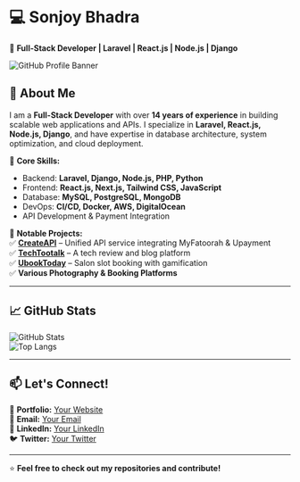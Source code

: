 # 💻 Sonjoy Bhadra  
🚀 **Full-Stack Developer | Laravel | React.js | Node.js | Django**  

![GitHub Profile Banner](https://via.placeholder.com/1200x400?text=Welcome+to+My+GitHub)  

## 👋 About Me  
I am a **Full-Stack Developer** with over **14 years of experience** in building scalable web applications and APIs. I specialize in **Laravel, React.js, Node.js, Django**, and have expertise in database architecture, system optimization, and cloud deployment.  

🔹 **Core Skills:**  
- Backend: **Laravel, Django, Node.js, PHP, Python**  
- Frontend: **React.js, Next.js, Tailwind CSS, JavaScript**  
- Database: **MySQL, PostgreSQL, MongoDB**  
- DevOps: **CI/CD, Docker, AWS, DigitalOcean**  
- API Development & Payment Integration  

🔹 **Notable Projects:**  
✅ [**CreateAPI**](https://createapi.link/) – Unified API service integrating MyFatoorah & Upayment  
✅ [**TechTootalk**](https://techtootalk.com/) – A tech review and blog platform  
✅ [**UbookToday**](https://www.ubooktoday.com/) – Salon slot booking with gamification  
✅ **Various Photography & Booking Platforms**  

---

## 📈 GitHub Stats  

![GitHub Stats](https://github-readme-stats.vercel.app/api?username=sonjoybhadra&show_icons=true&theme=radical)  
![Top Langs](https://github-readme-stats.vercel.app/api/top-langs/?username=sonjoybhadra&layout=compact&theme=radical)  

---

## 📫 Let's Connect!  
💼 **Portfolio:** [Your Website](#)  
📧 **Email:** [Your Email](#)  
🔗 **LinkedIn:** [Your LinkedIn](#)  
🐦 **Twitter:** [Your Twitter](#)  

---

⭐ **Feel free to check out my repositories and contribute!**  
